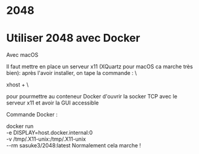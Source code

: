 # 2048
 
# Utiliser 2048 avec Docker
Avec macOS

Il faut mettre en place un serveur x11 (XQuartz pour macOS ca marche très bien):
après l'avoir installer, on tape la commande : \ 

xhost + \ 

pour pourmettre au conteneur Docker d'ouvrir la socker TCP avec le serveur x11 et avoir la GUI accessible

Commande Docker :

docker run \
  -e DISPLAY=host.docker.internal:0 \
  -v /tmp/.X11-unix:/tmp/.X11-unix \
  --rm sasuke3/2048:latest
 Normalement cela marche !
